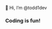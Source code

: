 👋 Hi, I’m @todd1dev

### Coding is fun!






<!---
todd1dev/todd1dev is a ✨ special ✨ repository because its `README.md` (this file) appears on your GitHub profile.
You can click the Preview link to take a look at your changes.
--->


